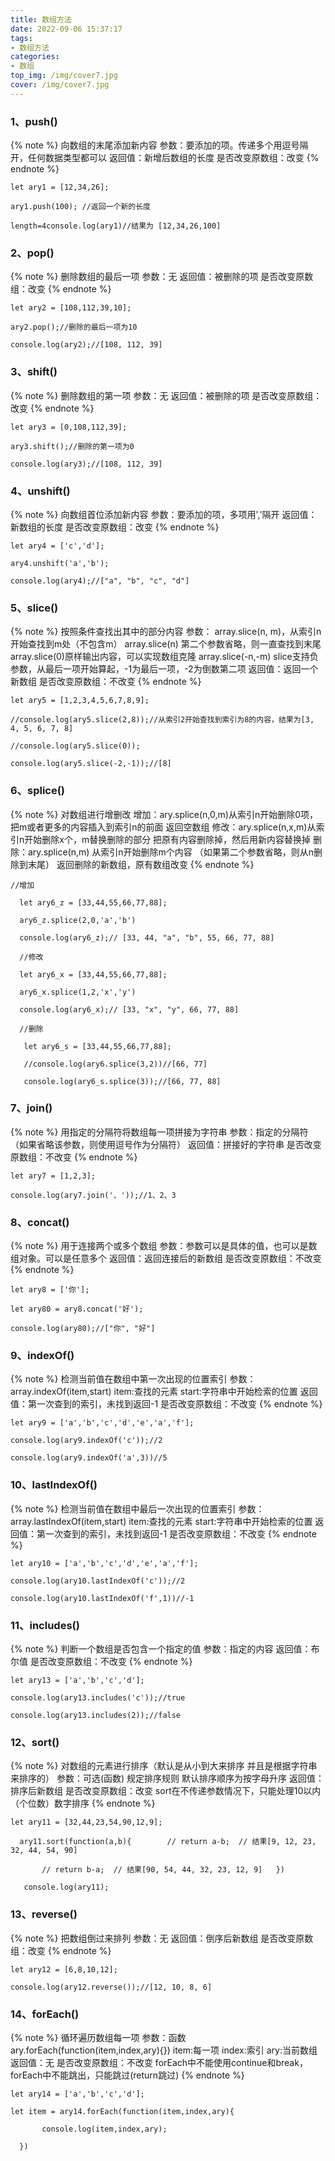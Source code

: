 ```yaml
---
title: 数组方法
date: 2022-09-06 15:37:17
tags:
- 数组方法
categories:
- 数组
top_img: /img/cover7.jpg
cover: /img/cover7.jpg
---
```

### 1、push()
{% note %}
向数组的末尾添加新内容
参数：要添加的项。传递多个用逗号隔开，任何数据类型都可以
返回值：新增后数组的长度
是否改变原数组：改变
{% endnote %}
```
let ary1 = [12,34,26];

ary1.push(100); //返回一个新的长度 

length=4console.log(ary1)//结果为 [12,34,26,100]
```
### 2、pop()
{% note %}
删除数组的最后一项
参数：无
返回值：被删除的项
是否改变原数组：改变
{% endnote %}
```
let ary2 = [108,112,39,10];

ary2.pop();//删除的最后一项为10

console.log(ary2);//[108, 112, 39]
```
### 3、shift()
{% note %}
删除数组的第一项
参数：无
返回值：被删除的项
是否改变原数组：改变
{% endnote %}
```
let ary3 = [0,108,112,39];

ary3.shift();//删除的第一项为0

console.log(ary3);//[108, 112, 39]
```
### 4、unshift()
{% note %}
向数组首位添加新内容
参数：要添加的项，多项用','隔开
返回值：新数组的长度
是否改变原数组：改变
{% endnote %}
```
let ary4 = ['c','d'];

ary4.unshift('a','b');

console.log(ary4);//["a", "b", "c", "d"]
```
### 5、slice()
{% note %}
按照条件查找出其中的部分内容
参数：
array.slice(n, m)，从索引n开始查找到m处（不包含m）
array.slice(n) 第二个参数省略，则一直查找到末尾
array.slice(0)原样输出内容，可以实现数组克隆
array.slice(-n,-m) slice支持负参数，从最后一项开始算起，-1为最后一项，-2为倒数第二项
返回值：返回一个新数组
是否改变原数组：不改变
{% endnote %}
```
let ary5 = [1,2,3,4,5,6,7,8,9]; 

//console.log(ary5.slice(2,8));//从索引2开始查找到索引为8的内容，结果为[3, 4, 5, 6, 7, 8] 

//console.log(ary5.slice(0)); 

console.log(ary5.slice(-2,-1));//[8]
```
### 6、splice()
{% note %}
对数组进行增删改
增加：ary.splice(n,0,m)从索引n开始删除0项，把m或者更多的内容插入到索引n的前面
返回空数组
修改：ary.splice(n,x,m)从索引n开始删除x个，m替换删除的部分
把原有内容删除掉，然后用新内容替换掉
删除：ary.splice(n,m) 从索引n开始删除m个内容
（如果第二个参数省略，则从n删除到末尾）
返回删除的新数组，原有数组改变
{% endnote %}
```
//增加

  let ary6_z = [33,44,55,66,77,88];

  ary6_z.splice(2,0,'a','b')

  console.log(ary6_z);// [33, 44, "a", "b", 55, 66, 77, 88]

  //修改

  let ary6_x = [33,44,55,66,77,88];

  ary6_x.splice(1,2,'x','y')

  console.log(ary6_x);// [33, "x", "y", 66, 77, 88]

  //删除

   let ary6_s = [33,44,55,66,77,88];

   //console.log(ary6.splice(3,2))//[66, 77]

   console.log(ary6_s.splice(3));//[66, 77, 88]
```
### 7、join()
{% note %}
用指定的分隔符将数组每一项拼接为字符串
参数：指定的分隔符（如果省略该参数，则使用逗号作为分隔符）
返回值：拼接好的字符串
是否改变原数组：不改变
{% endnote %}
```
let ary7 = [1,2,3];

console.log(ary7.join('、'));//1、2、3
```
### 8、concat()
{% note %}
用于连接两个或多个数组
参数：参数可以是具体的值，也可以是数组对象。可以是任意多个
返回值：返回连接后的新数组
是否改变原数组：不改变
{% endnote %}
```
let ary8 = ['你'];

let ary80 = ary8.concat('好');

console.log(ary80);//["你", "好"]
```
### 9、indexOf()
{% note %}
检测当前值在数组中第一次出现的位置索引
参数：array.indexOf(item,start) item:查找的元素 start:字符串中开始检索的位置
返回值：第一次查到的索引，未找到返回-1
是否改变原数组：不改变
{% endnote %}
```
let ary9 = ['a','b','c','d','e','a','f'];   

console.log(ary9.indexOf('c'));//2

console.log(ary9.indexOf('a',3))//5
```
### 10、lastIndexOf()
{% note %}
检测当前值在数组中最后一次出现的位置索引
参数：array.lastIndexOf(item,start) item:查找的元素 start:字符串中开始检索的位置
返回值：第一次查到的索引，未找到返回-1
是否改变原数组：不改变
{% endnote %}
```
let ary10 = ['a','b','c','d','e','a','f'];   

console.log(ary10.lastIndexOf('c'));//2

console.log(ary10.lastIndexOf('f',1))//-1
```
### 11、includes()
{% note %}
判断一个数组是否包含一个指定的值
参数：指定的内容
返回值：布尔值
是否改变原数组：不改变
{% endnote %}
```
let ary13 = ['a','b','c','d']; 

console.log(ary13.includes('c'));//true

console.log(ary13.includes(2));//false
```
### 12、sort()
{% note %}
对数组的元素进行排序（默认是从小到大来排序 并且是根据字符串来排序的）
参数：可选(函数) 规定排序规则 默认排序顺序为按字母升序
返回值：排序后新数组
是否改变原数组：改变
sort在不传递参数情况下，只能处理10以内（个位数）数字排序
{% endnote %}
```
let ary11 = [32,44,23,54,90,12,9]; 

  ary11.sort(function(a,b){        // return a-b;  // 结果[9, 12, 23, 32, 44, 54, 90]

       // return b-a;  // 结果[90, 54, 44, 32, 23, 12, 9]   })  

   console.log(ary11);
```
### 13、reverse()
{% note %}
把数组倒过来排列
参数：无
返回值：倒序后新数组
是否改变原数组：改变
{% endnote %}
```
let ary12 = [6,8,10,12]; 

console.log(ary12.reverse());//[12, 10, 8, 6]
```
### 14、forEach()
{% note %}
循环遍历数组每一项
参数：函数 ary.forEach(function(item,index,ary){}) item:每一项 index:索引 ary:当前数组
返回值：无
是否改变原数组：不改变
forEach中不能使用continue和break，forEach中不能跳出，只能跳过(return跳过)
{% endnote %}
```
let ary14 = ['a','b','c','d']; 

let item = ary14.forEach(function(item,index,ary){

       console.log(item,index,ary);

  })
  ```